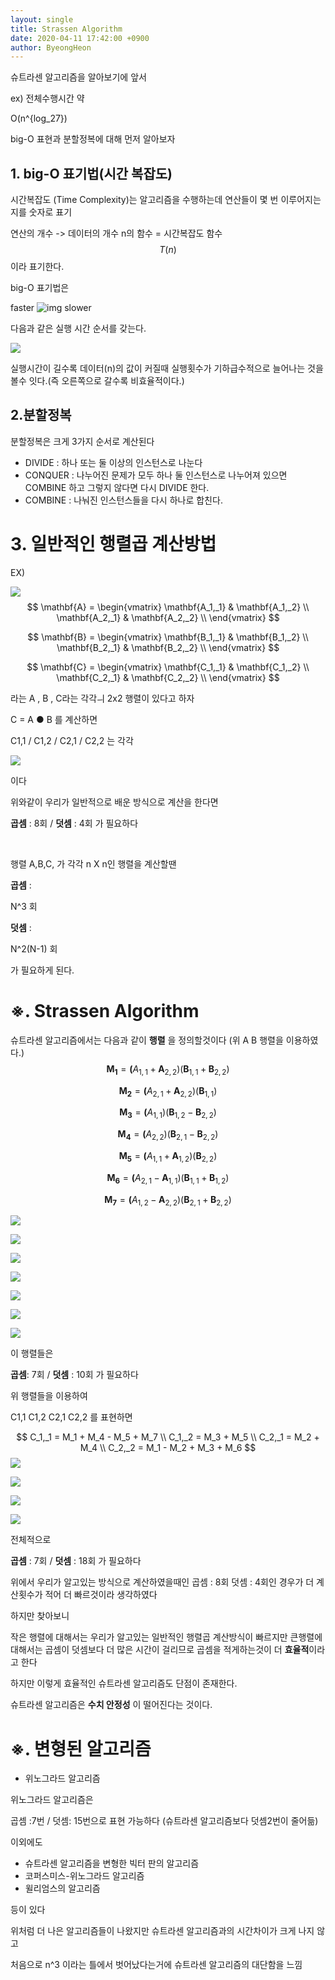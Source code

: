 ```yaml
---
layout: single
title: Strassen Algorithm
date: 2020-04-11 17:42:00 +0900
author: ByeongHeon
---
```


슈트라센 알고리즘을 알아보기에 앞서 

ex)  전체수행시간 약 

O(n^{log_27})

big-O 표현과 분할정복에 대해 먼저 알아보자



## 1. big-O 표기법(시간 복잡도)

시간복잡도 (Time Complexity)는 알고리즘을 수행하는데 연산들이 몇 번 이루어지는지를 숫자로 표기

연산의 개수 -> 데이터의 개수 n의 함수 = 시간복잡도 함수
$$
T(n)
$$
이라 표기한다.



big-O 표기법은

faster  ![img](https://t1.daumcdn.net/cfile/tistory/995DFD335C7EB57801)   slower

다음과 같은 실행 시간 순서를 갖는다.



![](https://miro.medium.com/max/1400/1*jiVqYhDzvODfVq6RH0DB1g.png)

실행시간이 길수록 데이터(n)의 값이 커질때 실행횟수가 기하급수적으로 늘어나는 것을 볼수 잇다.(즉 오른쪽으로 갈수록 비효율적이다.)



## 2.분할정복

분할정복은 크게 3가지 순서로 계산된다

- DIVIDE :  하나 또는 둘 이상의 인스턴스로 나눈다
- CONQUER : 나누어진 문제가 모두 하나 둘 인스턴스로 나누어져 있으면 COMBINE 하고 그렇지 않다면 다시 DIVIDE 한다.
- COMBINE : 나눠진 인스턴스들을 다시 하나로 합친다.



# 3. 일반적인 행렬곱 계산방법

EX)

![](https://wikimedia.org/api/rest_v1/media/math/render/svg/41c6337190684aff7b69f124226d6e62d79ebca5)
$$
\mathbf{A} = \begin{vmatrix}
\mathbf{A_1,_1} & \mathbf{A_1,_2} \\
\mathbf{A_2,_1} & \mathbf{A_2,_2} \\
\end{vmatrix}
$$

$$
\mathbf{B} = \begin{vmatrix}
\mathbf{B_1,_1} & \mathbf{B_1,_2} \\
\mathbf{B_2,_1} & \mathbf{B_2,_2} \\
\end{vmatrix}
$$

$$
\mathbf{C} = \begin{vmatrix}
\mathbf{C_1,_1} & \mathbf{C_1,_2} \\
\mathbf{C_2,_1} & \mathbf{C_2,_2} \\
\end{vmatrix}
$$



라는 A , B , C라는 각각ㅢ 2x2 행렬이 있다고 하자

C = A ● B 를 계산하면

C1,1 / C1,2 / C2,1 / C2,2 는 각각

![](https://t1.daumcdn.net/cfile/tistory/216A1B365818B6470D)

이다

위와같이 우리가 일반적으로 배운 방식으로 계산을 한다면

 **곱셈** : 8회 / **덧셈** : 4회 가 필요하다

​    

행렬 A,B,C, 가 각각 n X n인 행렬을 계산할땐

**곱셈** :

N^3 회

**덧셈** : 

N^2(N-1) 회

가 필요하게 된다.



# ※. Strassen Algorithm

슈트라센 알고리즘에서는 다음과 같이 **행렬** 을 정의할것이다 (위 A B 행렬을 이용하였다.)
$$
\mathbf {M_1}=\mathbf ({A} _{1,1}+\mathbf {A} _{2,2})(\mathbf {B} _{1,1}+\mathbf {B} _{2,2})
$$

$$
\mathbf {M_2}=\mathbf ({A} _{2,1}+\mathbf {A} _{2,2})(\mathbf {B} _{1,1})
$$

$$
\mathbf {M_3}=\mathbf ({A} _{1,1})(\mathbf {B} _{1,2}-\mathbf {B} _{2,2})
$$

$$
\mathbf {M_4}=\mathbf ({A} _{2,2})(\mathbf {B} _{2,1}-\mathbf {B} _{2,2})
$$

$$
\mathbf {M_5}=\mathbf ({A} _{1,1}+\mathbf {A} _{1,2})(\mathbf {B} _{2,2})
$$

$$
\mathbf {M_6}= \mathbf ({A} _{2,1}- \mathbf {A} _{1,1})(\mathbf {B} _{1,1}+\mathbf {B} _{1,2})
$$

$$
\mathbf {M_7}=\mathbf ({A} _{1,2}-\mathbf {A} _{2,2})(\mathbf {B} _{2,1}+\mathbf {B} _{2,2})
$$

![](https://wikimedia.org/api/rest_v1/media/math/render/svg/1e9e6268d824de7ad5010a32a1921452b264f7ee)

![](https://wikimedia.org/api/rest_v1/media/math/render/svg/0d40beeba8019e378fa0ed4b6e549c44a140a9ec)

![](https://wikimedia.org/api/rest_v1/media/math/render/svg/45e8e9679d33f2c66e24bd812e1e554f95bb1571)

![](https://wikimedia.org/api/rest_v1/media/math/render/svg/c12df2bb70f8f09f33f1ca4b8c2d577d5850a2ee)

![](https://wikimedia.org/api/rest_v1/media/math/render/svg/715adfa757b74b3ad6b4eea545c24762e4079161)

![](https://wikimedia.org/api/rest_v1/media/math/render/svg/30107b9c9c99494bf75f23e84b505e5921cee46e)

![](https://wikimedia.org/api/rest_v1/media/math/render/svg/9e93ef1c265be8be96209dde36230d56e139fc72)



이 행렬들은

**곱셈**: 7회 / **덧셈** : 10회 가 필요하다



위 행렬들을 이용하여

C1,1 C1,2 C2,1 C2,2 를 표현하면


$$
C_1,_1 = M_1 + M_4 - M_5 + M_7 \\
C_1,_2 = M_3 + M_5 \\
C_2,_1 = M_2 + M_4 \\
C_2,_2 = M_1 - M_2 + M_3 + M_6
$$
![](https://wikimedia.org/api/rest_v1/media/math/render/svg/26875b8ca1815e2c322c798faeecabe1d7836798)

![](https://wikimedia.org/api/rest_v1/media/math/render/svg/e71779a8ecc64f3e1268485cf389a05cdd3e6bf8)

![](https://wikimedia.org/api/rest_v1/media/math/render/svg/5853fa11f016df7eee4eb2a7ceb6137d3b3296de)

![](https://wikimedia.org/api/rest_v1/media/math/render/svg/b7d7d4ee9e67e0c23f1a522787d4829072542dbb)

전체적으로

**곱셈** : 7회 / **덧셈** : 18회 가 필요하다



위에서 우리가 알고있는 방식으로 계산하였을때인 곱셈 : 8회 덧셈 : 4회인 경우가 더 계산횟수가 적어 더 빠르것이라 생각하였다

하지만 찾아보니

작은 행렬에 대해서는 우리가 알고있는 일반적인 행렬곱 계산방식이 빠르지만 큰행렬에 대해서는 곱셈이 덧셈보다  더 많은 시간이 걸리므로 곱셈을 적게하는것이 더 **효율적**이라고 한다

하지만 이렇게 효율적인 슈트라센 알고리즘도 단점이 존재한다.

슈트라센 알고리즘은 **수치 안정성** 이 떨어진다는 것이다.  





# ※. 변형된 알고리즘

- 위노그라드 알고리즘

위노그라드 알고리즘은 

곱셈 :7번 / 덧셈: 15번으로 표현 가능하다 (슈트라센 알고리즘보다 덧셈2번이 줄어듦)



이외에도

- 슈트라센 알고리즘을 변형한 빅터 판의 알고리즘
- 코퍼스미스-위노그라드 알고리즘
- 윌리엄스의 알고리즘

등이 있다

위처럼 더 나은 알고리즘들이 나왔지만 슈트라센 알고리즘과의 시간차이가 크게 나지 않고

처음으로 n^3 이라는 틀에서 벗어났다는거에 슈트라센 알고리즘의 대단함을 느낌